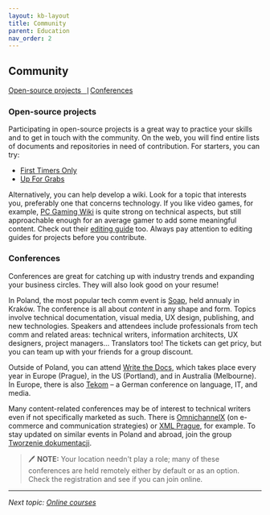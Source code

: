 ```yaml
---
layout: kb-layout
title: Community
parent: Education
nav_order: 2
---
```


## Community

[Open-source projects⎹](#open-source-projects) [Conferences](#conferences)

### Open-source projects

Participating in open-source projects is a great way to practice your skills and to get in touch with the community. On the web, you will find entire lists of documents and repositories in need of contribution. For starters, you can try:

* [First Timers Only](https://www.firsttimersonly.com/)  
* [Up For Grabs](https://up-for-grabs.net/#/)  

Alternatively, you can help develop a wiki. Look for a topic that interests you, preferably one that concerns technology. If you like video games, for example, [PC Gaming Wiki](https://www.pcgamingwiki.com/wiki/Home) is quite strong on technical aspects, but still approachable enough for an average gamer to add some meaningful content. Check out their [editing guide](https://www.pcgamingwiki.com/wiki/PCGamingWiki:Editing_guide) too. Always pay attention to editing guides for projects before you contribute.

### Conferences

Conferences are great for catching up with industry trends and expanding your business circles. They will also look good on your resume!

In Poland, the most popular tech comm event is [Soap](https://soapconf.com/), held annualy in Kraków. The conference is all about *content* in any shape and form. Topics involve technical documentation, visual media, UX design, publishing, and new technologies. Speakers and attendees include professionals from tech comm and related areas: technical writers, information architects, UX designers, project managers... Translators too! The tickets can get pricy, but you can team up with your friends for a group discount.  

Outside of Poland, you can attend [Write the Docs](https://www.writethedocs.org/conf/), which takes place every year in Europe (Prague), in the US (Portland), and in Australia (Melbourne). In Europe, there is also [Tekom](https://www.technical-communication.org/tekom/conferences) – a German conference on language, IT, and media.    

Many content-related conferences may be of interest to technical writers even if not specifically marketed as such. There is [OmnichannelX](https://omnichannelx.digital/) (on e-commerce and communication strategies) or [XML Prague](https://www.xml.com/news/2022-03-xml-prague-2022/?fbclid=IwAR3V3YuVpRz3Zrl_9nB37imogtQNLPr6EcPLzQWFh6uoi2RMOvK-7pv5Rog), for example. To stay updated on similar events in Poland and abroad, join the group [Tworzenie dokumentacji](https://www.facebook.com/groups/tworzeniedokumentacji).

> 🖊️ **NOTE:** Your location needn't play a role; many of these conferences are held remotely either by default or as an option. Check the registration and see if you can join online.  

---

*Next topic: [Online courses](../3-online-courses/)*

